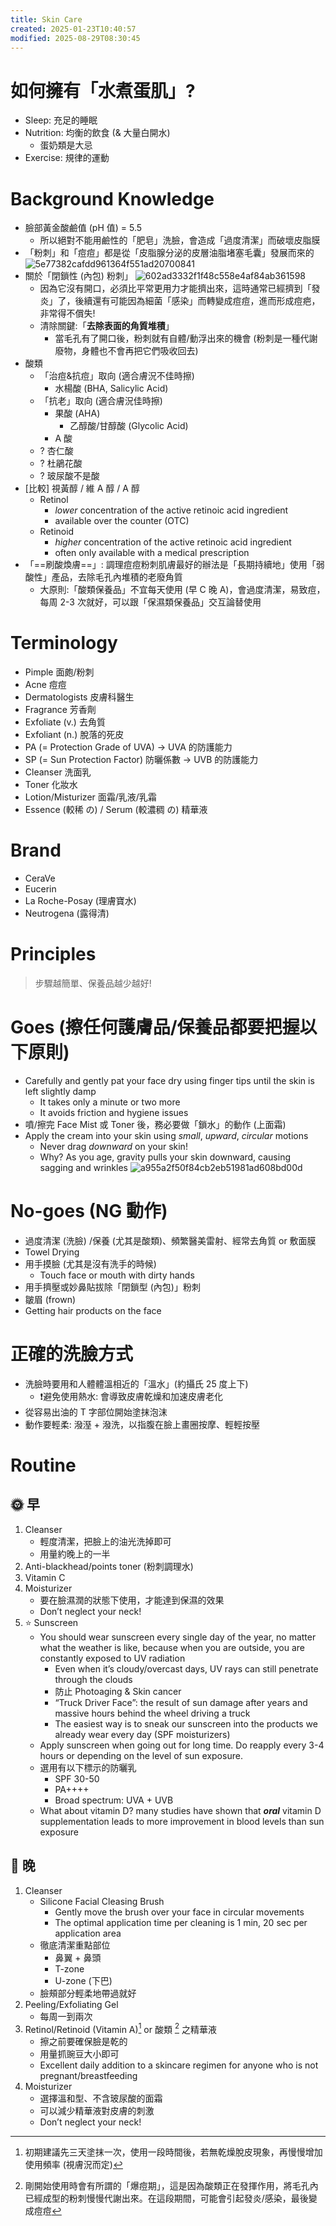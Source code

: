 ```yaml
---
title: Skin Care
created: 2025-01-23T10:40:57
modified: 2025-08-29T08:30:45
---
```


# 如何擁有「水煮蛋肌」?

* Sleep: 充足的睡眠
* Nutrition: 均衡的飲食 (& 大量白開水)
	* 蛋奶類是大忌
* Exercise: 規律的運動

# Background Knowledge

* 臉部黃金酸鹼值 (pH 值) = 5.5
	* 所以絕對不能用鹼性的「肥皂」洗臉，會造成「過度清潔」而破壞皮脂膜
* 「粉刺」和「痘痘」都是從「皮脂腺分泌的皮層油脂堵塞毛囊」發展而來的
	![5e77382cafdd961364f551ad20700841](../_attachments/c503fbb6fec7183237fdcd3fa0a13a64.png)
* 關於「閉鎖性 (內包) 粉刺」
	 ![602ad3332f1f48c558e4af84ab361598](../_attachments/f1d0af257ff4b79917fccae6c86b3f37.png)
	 * 因為它沒有開口，必須比平常更用力才能擠出來，這時通常已經擠到「發炎」了，後續還有可能因為細菌「感染」而轉變成痘痘，進而形成痘疤，非常得不償失!
	* 清除關鍵:「**去除表面的角質堆積**」
		 * 當毛孔有了開口後，粉刺就有自體/動浮出來的機會 (粉刺是一種代謝廢物，身體也不會再把它們吸收回去)
* 酸類
	* 「治痘&抗痘」取向 (適合膚況不佳時擦)
		* 水楊酸 (BHA, Salicylic Acid)
	* 「抗老」取向 (適合膚況佳時擦)
		* 果酸 (AHA)
			* 乙醇酸/甘醇酸 (Glycolic Acid)
		* A 酸
	* ? 杏仁酸
	* ? 杜鵑花酸
	* ? 玻尿酸不是酸
* [比較] 視黃醇 / 維 A 醇 / A 醇
	* Retinol
		* _lower_ concentration of the active retinoic acid ingredient
		* available over the counter (OTC)
	* Retinoid
		* _higher_ concentration of the active retinoic acid ingredient
		* often only available with a medical prescription
* 「==刷酸煥膚==」: 調理痘痘粉刺肌膚最好的辦法是「長期持續地」使用「弱酸性」產品，去除毛孔內堆積的老廢角質
	* 大原則:「酸類保養品」不宜每天使用 (早 C 晚 A)，會過度清潔，易致痘，每周 2-3 次就好，可以跟「保濕類保養品」交互論替使用

# Terminology

* Pimple 面皰/粉刺
* Acne 痘痘
* Dermatologists 皮膚科醫生
* Fragrance 芳香劑
* Exfoliate (v.) 去角質
* Exfoliant (n.) 脫落的死皮
* PA (= Protection Grade of UVA) → UVA 的防護能力
* SP (= Sun Protection Factor) 防曬係數 → UVB 的防護能力
* Cleanser 洗面乳
* Toner 化妝水
* Lotion/Misturizer 面霜/乳液/乳霜
* Essence (較稀 の) / Serum (較濃稠 の) 精華液

# Brand

* CeraVe
* Eucerin
* La Roche-Posay (理膚寶水)
* Neutrogena (露得清)

# Principles

> 步驟越簡單、保養品越少越好!

# Goes (擦任何護膚品/保養品都要把握以下原則)

* Carefully and gently pat your face dry using finger tips until the skin is left slightly damp
	* It takes only a minute or two more
	* It avoids friction and hygiene issues
* 噴/擦完 Face Mist 或 Toner 後，務必要做「鎖水」的動作 (上面霜)
* Apply the cream into your skin using _small_, _upward_, _circular_ motions
	* Never drag _downward_ on your skin!
	* Why? As you age, gravity pulls your skin downward, causing sagging and wrinkles
		![a955a2f50f84cb2eb51981ad608bd00d](../_attachments/6b7dced24dcd98dfa34670b2181fe361.png)

# No-goes (NG 動作)

* 過度清潔 (洗臉) /保養 (尤其是酸類)、頻繁醫美雷射、經常去角質 or 敷面膜
* Towel Drying
* 用手摸臉 (尤其是沒有洗手的時候)
	* Touch face or mouth with dirty hands
* 用手擠壓或妙鼻貼拔除「閉鎖型 (內包)」粉刺
* 皺眉 (frown)
* Getting hair products on the face

# 正確的洗臉方式

* 洗臉時要用和人體體溫相近的「溫水」(約攝氏 25 度上下)
	* ❗️避免使用熱水: 會導致皮膚乾燥和加速皮膚老化
* 從容易出油的 T 字部位開始塗抹泡沫
* 動作要輕柔: 潑溼 + 潑洗，以指腹在臉上畫圈按摩、輕輕按壓

# Routine

## 🌞 早

1. Cleanser
	* 輕度清潔，把臉上的油光洗掉即可
	* 用量約晚上的一半
2. Anti-blackhead/points toner (粉刺調理水)
3. Vitamin C
4. Moisturizer
	* 要在臉濕潤的狀態下使用，才能達到保濕的效果
	* Don’t neglect your neck!
5. ⭐ Sunscreen
	* You should wear sunscreen every single day of the year, no matter what the weather is like, because when you are outside, you are constantly exposed to UV radiation
		* Even when it’s cloudy/overcast days, UV rays can still penetrate through the clouds
		* 防止 Photoaging \& Skin cancer
		* “Truck Driver Face”: the result of sun damage after years and massive hours behind the wheel driving a truck
		* The easiest way is to sneak our sunscreen into the products we already wear every day (SPF moisturizers)
	* Apply sunscreen when going out for long time. Do reapply every 3-4 hours or depending on the level of sun exposure.
	* 選用有以下標示的防曬乳
		* SPF 30-50
		* PA++++
		* Broad spectrum: UVA + UVB
	* What about vitamin D? many studies have shown that _**oral**_ vitamin D supplementation leads to more improvement in blood levels than sun exposure

## 🌙 晚

1. Cleanser
	* Silicone Facial Cleasing Brush
		* Gently move the brush over your face in circular movements
		* The optimal application time per cleaning is 1 min, 20 sec per application area
	* 徹底清潔重點部位
		* 鼻翼 + 鼻頭
		* T-zone
		* U-zone (下巴)
	* 臉頰部分輕柔地帶過就好
2. Peeling/Exfoliating Gel
	* 每周一到兩次
3. Retinol/Retinoid (Vitamin A)[^1] or 酸類 [^2] 之精華液
	* 擦之前要確保臉是乾的
	* 用量抓豌豆大小即可
	* Excellent daily addition to a skincare regimen for anyone who is not pregnant/breastfeeding
4. Moisturizer
	* 選擇溫和型、不含玻尿酸的面霜
	* 可以減少精華液對皮膚的刺激
	* Don’t neglect your neck!

[^1]: 初期建議先三天塗抹一次，使用一段時間後，若無乾燥脫皮現象，再慢慢增加使用頻率 (視膚況而定)
[^2]: 剛開始使用時會有所謂的「爆痘期」，這是因為酸類正在發揮作用，將毛孔內已經成型的粉刺慢慢代謝出來。在這段期間，可能會引起發炎/感染，最後變成痘痘
